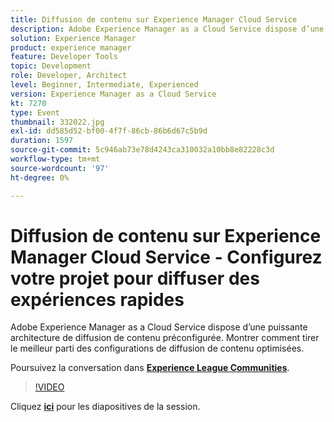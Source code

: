 ```yaml
---
title: Diffusion de contenu sur Experience Manager Cloud Service
description: Adobe Experience Manager as a Cloud Service dispose d’une puissante architecture de diffusion de contenu préconfigurée. Montrer comment tirer le meilleur parti des configurations de diffusion de contenu optimisées. Cette session a été diffusée dans le cadre de l’événement Adobe Developers Live Content.
solution: Experience Manager
product: experience manager
feature: Developer Tools
topic: Development
role: Developer, Architect
level: Beginner, Intermediate, Experienced
version: Experience Manager as a Cloud Service
kt: 7270
type: Event
thumbnail: 332022.jpg
exl-id: dd585d52-bf00-4f7f-86cb-86b6d67c5b9d
duration: 1597
source-git-commit: 5c946ab73e78d4243ca310032a10bb8e82228c3d
workflow-type: tm+mt
source-wordcount: '97'
ht-degree: 0%

---
```


# Diffusion de contenu sur Experience Manager Cloud Service - Configurez votre projet pour diffuser des expériences rapides

Adobe Experience Manager as a Cloud Service dispose d’une puissante architecture de diffusion de contenu préconfigurée. Montrer comment tirer le meilleur parti des configurations de diffusion de contenu optimisées.

Poursuivez la conversation dans **[Experience League Communities](https://adobe.ly/36Yd3v6)**.

>[!VIDEO](https://video.tv.adobe.com/v/332022/?quality=12&learn=on&hidetitle=true)

Cliquez **[ici](/help/adobe-developers-live/assets/content-delivery-on-aemcs.pdf)** pour les diapositives de la session.
